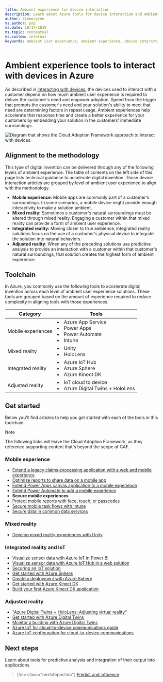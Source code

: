 ```yaml
---
title: Ambient experience for device interaction
description: Learn about Azure tools for device interaction and ambient experiences that augment customers' natural surroundings and behaviors.
author: Zimmergren
ms.author: pnp
ms.date: 10/17/2019
ms.topic: conceptual
ms.custom: internal
keywords: ambient user experience, ambient experience, device interaction
---
```


# Ambient experience tools to interact with devices in Azure

As described in [Interacting with devices](../considerations/devices.md), the devices used to interact with a customer depend on how much ambient user experience is required to deliver the customer's need and empower adoption. Speed from the trigger that prompts the customer's need and your solution's ability to meet that need are determining factors in repeat usage. Ambient experiences help accelerate that response time and create a better experience for your customers by embedding your solution in the customers' immediate surroundings.

![Diagram that shows the Cloud Adoption Framework approach to interact with devices.](../../_images/innovate/ambient-experiences.png)

## Alignment to the methodology

This type of digital invention can be delivered through any of the following levels of ambient experience. The table of contents on the left side of this page lists technical guidance to accelerate digital invention. Those device interaction articles are grouped by level of ambient user experience to align with the methodology.

- **Mobile experience:** Mobile apps are commonly part of a customer's surroundings. In some scenarios, a mobile device might provide enough interactivity to make a solution ambient.
- **Mixed reality:** Sometimes a customer's natural surroundings must be altered through mixed reality. Engaging a customer within that mixed reality can provide a form of ambient user experience.
- **Integrated reality:** Moving closer to true ambience, integrated reality solutions focus on the use of a customer's physical device to integrate the solution into natural behaviors.
- **Adjusted reality:** When any of the preceding solutions use predictive analysis to provide an interaction with a customer within that customer's natural surroundings, that solution creates the highest form of ambient experience.

## Toolchain

In Azure, you commonly use the following tools to accelerate digital invention across each level of ambient user experience solutions. These tools are grouped based on the amount of experience required to reduce complexity in aligning tools with those experiences.

| Category | Tools |
|---|---|
| Mobile experiences | <li> Azure App Service <li> Power Apps <li> Power Automate <li> Intune |
| Mixed reality | <li> Unity <li> HoloLens |
| Integrated reality | <li> Azure IoT Hub <li> Azure Sphere <li> Azure Kinect DK |
| Adjusted reality | <li> IoT cloud to device <li> Azure Digital Twins + HoloLens |

## Get started

Below you'll find articles to help you get started with each of the tools in this toolchain.

> [!NOTE]
> The following links will leave the Cloud Adoption Framework, as they reference supporting content that's beyond the scope of CAF.

### Mobile experience

- [Extend a legacy claims-processing application with a web and mobile experience](/azure/architecture/solution-ideas/articles/adding-a-modern-web-and-mobile-frontend-to-a-legacy-claims-processing-application)
- [Optimize reports to share data on a mobile app](/power-bi/create-reports/desktop-create-phone-report)
- [Extend Power Apps canvas application to a mobile experience](/powerapps/mobile/run-powerapps-on-mobile)
- [Extend Power Automate to add a mobile experience](/power-automate/create-mobile-task-flow)
- **Secure mobile experiences**
- [Protect mobile reports with face, touch, or passcodes](/power-bi/consumer/mobile/mobile-native-secure-access)
- [Secure mobile task flows with Intune](/power-automate/intune-support)
- [Secure data in common data services](/power-platform/admin/wp-security)

### Mixed reality

- [Develop mixed reality experiences with Unity](/windows/mixed-reality/develop/unity/unity-development-overview)

### Integrated reality and IoT

- [Visualize sensor data with Azure IoT in Power BI](/azure/iot-hub/iot-hub-live-data-visualization-in-power-bi)
- [Visualize sensor data with Azure IoT Hub in a web solution](/azure/iot-hub/iot-hub-live-data-visualization-in-web-apps)
- [Securing an IoT solution](/azure/iot-fundamentals/iot-security-architecture)
- [Get started with Azure Sphere](https://azure.microsoft.com/services/azure-sphere/get-started/)
- [Create a deployment with Azure Sphere](/azure-sphere/deployment/create-a-deployment)
- [Get started with Azure Kinect DK](/azure/Kinect-dk/about-azure-kinect-dk)
- [Build your first Azure Kinect DK application](/azure/Kinect-dk/build-first-app)

### Adjusted reality

- ["Azure Digital Twins + HoloLens: Adjusting virtual reality"](https://azure.microsoft.com/resources/videos/)
- [Get started with Azure Digital Twins](/azure/digital-twins/overview)
- [Monitor a building with Azure Digital Twins](/previous-versions/azure/digital-twins/tutorial-facilities-setup)
- [Azure IoT for cloud-to-device communications guide](/azure/iot-hub/iot-hub-devguide-c2d-guidance)
- [Azure IoT configuration for cloud-to-device communications](/azure/iot-hub/iot-hub-devguide-c2d-guidance)

## Next steps

Learn about tools for predictive analysis and integration of their output into applications.

> [!div class="nextstepaction"]
> [Predict and influence](./predict.md)
